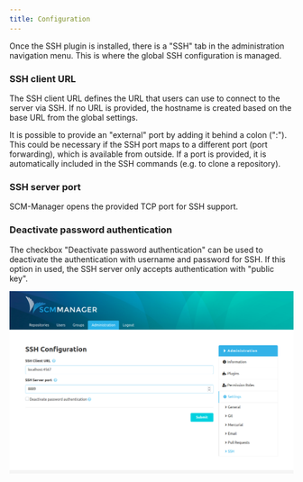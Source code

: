 ```yaml
---
title: Configuration
---
```

Once the SSH plugin is installed, there is a "SSH" tab in the administration navigation menu. This is where the global SSH configuration is managed.

### SSH client URL
The SSH client URL defines the URL that users can use to connect to the server via SSH. If no URL is provided, the hostname is created based on the base URL from the global settings.

It is possible to provide an "external" port by adding it behind a colon (":"). This could be necessary if the SSH port maps to a different port (port forwarding), which is available from outside. If a port is provided, it is automatically included in the SSH commands (e.g. to clone a repository).

### SSH server port
SCM-Manager opens the provided TCP port for SSH support.

### Deactivate password authentication
The checkbox "Deactivate password authentication" can be used to deactivate the authentication with username and password for SSH. If this option in used, the SSH server only accepts authentication with "public key".

![SSH-Config](assets/ssh-config.png)
